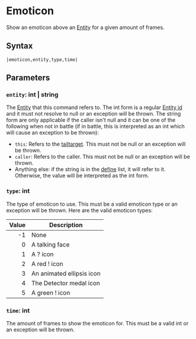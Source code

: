 # Emoticon

Show an emoticon above an [Entity](../../Entities/Entity.md) for a given amount of frames.

## Syntax

````
|emoticon,entity,type,time|
````

## Parameters

### `entity`: int | string

The [Entity](../../Entities/Entity.md) that this command refers to. The int form is a regular [Entity id](../Common%20commands%20id%20schemes/Entity%20id.md) and it must not resolve to null or an exception will be thrown. The string form are only applicable if the caller isn't null and it can be one of the following when not in battle (if in battle, this is interpreted as an int which will cause an exception to be thrown):

* `this`: Refers to the [tailtarget](../Notable%20states.md#tailtarget). This must not be null or an exception will be thrown.
* `caller`: Refers to the caller. This must not be null or an exception will be thrown.
* Anything else: if the string is in the [define](Define.md) list, it will refer to it. Otherwise, the value will be interpreted as the int form.

### `type`: int

The type of emoticon to use. This must be a valid emoticon type or an exception will be thrown. Here are the valid emoticon types:

|Value|Description|
|-----:|-----------|
|-1|None|
|0|A talking face|
|1|A ? icon|
|2|A red ! icon|
|3|An animated ellipsis icon|
|4|The Detector medal icon|
|5|A green ! icon|

### `time`: int

The amount of frames to show the emoticon for. This must be a valid int or an exception will be thrown.
